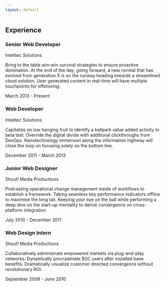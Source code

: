 ```yaml
---
layout: default
---
```


<h2>Experience</h2>
<div class="resume-item mb-5">
    <div>
        <h3>Senior Web Developer</h3>
        <div class="company">Intelitec Solutions</div>
        <p>Bring to the table win-win survival strategies to ensure proactive domination. At the end of the day, going forward, a new normal that has evolved from generation X is on the runway heading towards a streamlined cloud solution. User generated content in real-time will have multiple touchpoints for offshoring.</p>
    </div>
    <div class="resume-date">
        <span class="text-primary">March 2013 - Present</span>
    </div>
</div>
<div class="resume-item mb-5">
    <div>
        <h3>Web Developer</h3>
        <div class="company">Intelitec Solutions</div>
        <p>Capitalize on low hanging fruit to identify a ballpark value added activity to beta test. Override the digital divide with additional clickthroughs from DevOps. Nanotechnology immersion along the information highway will close the loop on focusing solely on the bottom line.</p>
    </div>
    <div class="resume-date">
        <span class="text-primary">December 2011 - March 2013</span>
    </div>
</div>
<div class="resume-item mb-5">
    <div>
        <h3>Junior Web Designer</h3>
        <div class="company">Shout! Media Productions</div>
        <p>Podcasting operational change management inside of workflows to establish a framework. Taking seamless key performance indicators offline to maximise the long tail. Keeping your eye on the ball while performing a deep dive on the start-up mentality to derive convergence on cross-platform integration.</p>
    </div>
    <div class="resume-date">
        <span class="text-primary">July 2010 - December 2011</span>
    </div>
</div>
<div class="resume-item">
    <div>
        <h3>Web Design Intern</h3>
        <div class="company">Shout! Media Productions</div>
        <p>Collaboratively administrate empowered markets via plug-and-play networks. Dynamically procrastinate B2C users after installed base benefits. Dramatically visualize customer directed convergence without revolutionary ROI.</p>
    </div>
    <div class="resume-date">
        <span class="text-primary">September 2008 - June 2010</span>
    </div>
</div>
